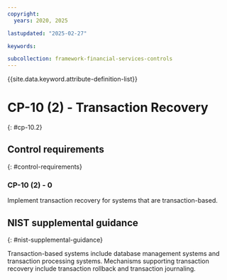 ```yaml
---
copyright:
  years: 2020, 2025

lastupdated: "2025-02-27"

keywords:

subcollection: framework-financial-services-controls
---
```


{{site.data.keyword.attribute-definition-list}}

# CP-10 (2) -  Transaction Recovery
{: #cp-10.2}

## Control requirements
{: #control-requirements}



### CP-10 (2) - 0


Implement transaction recovery for systems that are transaction-based.












## NIST supplemental guidance
{: #nist-supplemental-guidance}

Transaction-based systems include database management systems and transaction processing systems. Mechanisms supporting transaction recovery include transaction rollback and transaction journaling.
